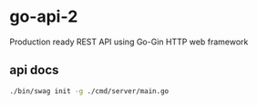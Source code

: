 # go-api-2
Production ready REST API using Go-Gin HTTP web framework


## api docs
```sh
./bin/swag init -g ./cmd/server/main.go
```